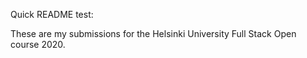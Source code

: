 Quick README test:

These are my submissions for the Helsinki University Full Stack Open course 2020.
